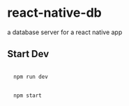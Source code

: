 # react-native-db
a database server for a react native app

## Start Dev

```bash
  
  npm run dev

```

```bash

  npm start

```
